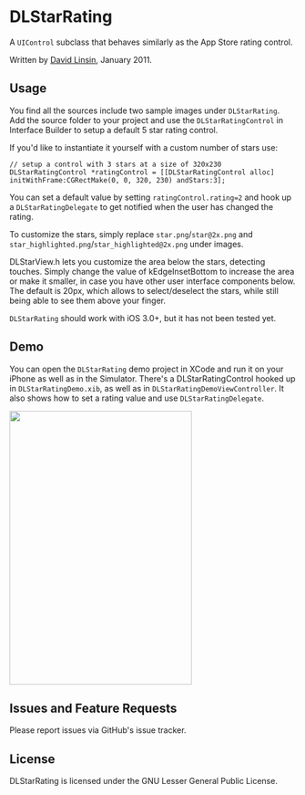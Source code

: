 # DLStarRating

A `UIControl` subclass that behaves similarly as the App Store rating control.

Written by [David Linsin](http://dlinsin.github.com), January 2011.


## Usage

You find all the sources include two sample images under `DLStarRating`. Add the source folder to your project and use the `DLStarRatingControl` in Interface Builder to setup a default 5 star rating control. 

If you'd like to instantiate it yourself with a custom number of stars use:

	// setup a control with 3 stars at a size of 320x230
	DLStarRatingControl *ratingControl = [[DLStarRatingControl alloc] initWithFrame:CGRectMake(0, 0, 320, 230) andStars:3];

You can set a default value by setting `ratingControl.rating=2` and hook up a `DLStarRatingDelegate` to get notified when the user has
changed the rating. 

To customize the stars, simply replace `star.png`/`star@2x.png` and `star_highlighted.png`/`star_highlighted@2x.png` under images.

DLStarView.h lets you customize the area below the stars, detecting touches. Simply change the value of kEdgeInsetBottom to increase the area or make it smaller, in case you have other user interface components below. The default is 20px, which allows to select/deselect the stars, while still being able to see them above your finger.

`DLStarRating` should work with iOS 3.0+, but it has not been tested yet.


## Demo

You can open the `DLStarRating` demo project in XCode and run it on your iPhone as well as in the Simulator. There's a DLStarRatingControl hooked up in `DLStarRatingDemo.xib`, as well as in `DLStarRatingDemoViewController`. It also shows how to set a rating value and use `DLStarRatingDelegate`.

<img src="http://dlinsin-downloads.s3-external-3.amazonaws.com/DLStarRating.png" width="320" height="480"/>


## Issues and Feature Requests

Please report issues via GitHub's issue tracker.


## License

DLStarRating is licensed under the GNU Lesser General Public License. 
